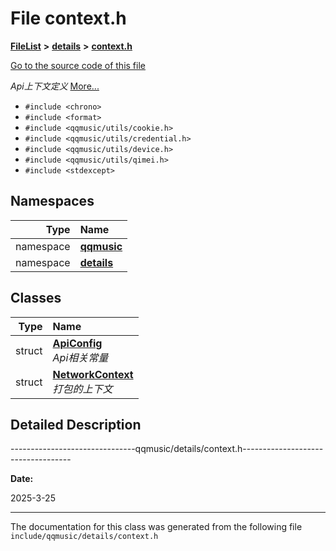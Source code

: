

# File context.h



[**FileList**](files.md) **>** [**details**](dir_6e6556f41d7f85330fbda245682a6a39.md) **>** [**context.h**](context_8h.md)

[Go to the source code of this file](context_8h_source.md)

_Api上下文定义_ [More...](#detailed-description)

* `#include <chrono>`
* `#include <format>`
* `#include <qqmusic/utils/cookie.h>`
* `#include <qqmusic/utils/credential.h>`
* `#include <qqmusic/utils/device.h>`
* `#include <qqmusic/utils/qimei.h>`
* `#include <stdexcept>`













## Namespaces

| Type | Name |
| ---: | :--- |
| namespace | [**qqmusic**](namespaceqqmusic.md) <br> |
| namespace | [**details**](namespaceqqmusic_1_1details.md) <br> |


## Classes

| Type | Name |
| ---: | :--- |
| struct | [**ApiConfig**](structqqmusic_1_1details_1_1ApiConfig.md) <br>_Api相关常量_  |
| struct | [**NetworkContext**](structqqmusic_1_1details_1_1NetworkContext.md) <br>_打包的上下文_  |


















































## Detailed Description


-------------------------------qqmusic/details/context.h-----------------------------------




**Date:**

2025-3-25



 


    

------------------------------
The documentation for this class was generated from the following file `include/qqmusic/details/context.h`

